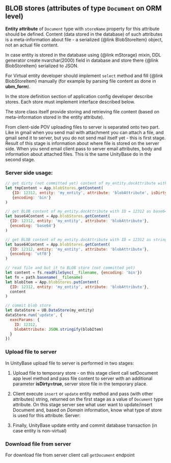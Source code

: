 ## BLOB stores (attributes of type `Document` on ORM level)

**Entity attribute** of `Document` type with `storeName` property for
this attribute should be defined. Content (data stored in the database) of
such attributes is a meta-information about file - a serialized
{@link BlobStoreItem} object, not an actual file content.

In case entity is stored in the database using {@link mStorage} mixin, DDL generator
create nvarchar(2000) field in database and store there {@link BlobStoreItem} serialized to JSON.

For Virtual entity developer should implement `select` method and fill {@link BlobStoreItem} manually
(for example by parsing file content as done in **ubm_form**).

In the store definition section of application config developer describe stores. Each store must implement interface described below.

The store class itself provide storing and retrieving file content (based on meta-information stored in the entity attribute).

From client-side POV uploading files to server is separated onto two part. Like in gmail when you send mail with
attachment you can attach a file, and gmail send it to server, but you do not send mail itself yet - this is first stage.
Result of this stage is information about where file is stored on the server side.
When you send email client pass to server email attributes, body and information about attached files.
This is the same UnityBase do in the second stage.

### Server side usage:

```javascript
// get dirty (not committed yet) content of my_entity.docAttribute with ID = 12312 as ArrayBuffer
let tmpContent = App.blobStores.getContent(
   {ID: 12312, entity: 'my_entity', attribute: 'blobAttribute', isDirty: true},
   {encoding: 'bin'}
)

// get BLOB content of my_entity.docAttribute with ID = 12312 as base64 string
let base64Content = App.blobStores.getContent(
  {ID: 12312, entity: 'my_entity', attribute: 'blobAttribute'},
  {encoding: 'base64'}
)

// get BLOB content of my_entity.docAttribute with ID = 12312 as string
let base64Content = App.blobStores.getContent(
  {ID: 12312, entity: 'my_entity', attribute: 'blobAttribute'},
  {encoding: 'utf8'}
)

// read file and but it to BLOB store (not committed yet)
let content = fs.readFileSync(__filename, {encoding: 'bin'})
let fn = path.basename(__filename)
let blobItem = App.blobStores.putContent(
  {ID: 12312, entity: 'my_entity', attribute: 'blobAttribute'},
  content
)

// commit blob store
let dataStore = UB.DataStore(my_entity)
dataStore.run('update', {
  execParams: {
	ID: 12312,
	blobAttribute: JSON.stringify(blobItem)
  }
})
```

### Upload file to server

In UnityBase upload file to server is performed in two stages:

1. Upload file to temporary store - on this stage client call setDocument app level method and
pass file content to server with an additional parameter **isDirty=true**, server store file in the temporary place.

2. Client execute `insert` or `update` entity method and pass (with other attributes) string, returned on the first stage as a value of `Document`
type attribute. On this stage server see what user want to update/insert Document and, based on *Domain* information, know
what type of store is used for this attribute. Server:

3. Finally, UnityBase update entity and commit database transaction (in case entity is non-virtual)

### Download file from server

For download file from server client call `getDocument` endpoint






